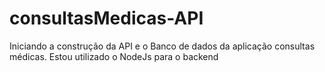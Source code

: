 # consultasMedicas-API
Iniciando a construção da API e o Banco de dados da aplicação consultas médicas. Estou utilizado o NodeJs para o backend
